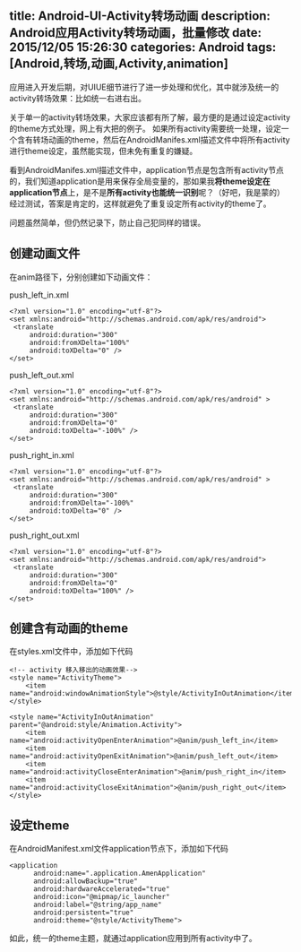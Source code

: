 title: Android-UI-Activity转场动画
description: Android应用Activity转场动画，批量修改
date: 2015/12/05 15:26:30 
categories: Android
tags: [Android,转场,动画,Activity,animation]
---
应用进入开发后期，对UIUE细节进行了进一步处理和优化，其中就涉及统一的activity转场效果：比如统一右进右出。
<!--more-->
关于单一的activity转场效果，大家应该都有所了解，最方便的是通过设定activity的theme方式处理，网上有大把的例子。
如果所有activity需要统一处理，设定一个含有转场动画的theme，然后在AndroidManifes.xml描述文件中将所有activity进行theme设定，虽然能实现，但未免有重复的嫌疑。

看到AndroidManifes.xml描述文件中，application节点是包含所有activity节点的，我们知道application是用来保存全局变量的，那如果我**将theme设定在application节点**上，是不是**所有activity也能统一识别**呢？（好吧，我是蒙的）经过测试，答案是肯定的，这样就避免了重复设定所有activity的theme了。

问题虽然简单，但仍然记录下，防止自己犯同样的错误。

## 创建动画文件 ##
在anim路径下，分别创建如下动画文件：

push_left_in.xml

	<?xml version="1.0" encoding="utf-8"?>
	<set xmlns:android="http://schemas.android.com/apk/res/android">
	 <translate
	     android:duration="300"
	     android:fromXDelta="100%"
	     android:toXDelta="0" />
	</set>

push_left_out.xml

	<?xml version="1.0" encoding="utf-8"?>
	<set xmlns:android="http://schemas.android.com/apk/res/android" >
	 <translate
	     android:duration="300"
	     android:fromXDelta="0"
	     android:toXDelta="-100%" />
	</set>

push_right_in.xml

	<?xml version="1.0" encoding="utf-8"?>
	<set xmlns:android="http://schemas.android.com/apk/res/android" >
	 <translate
	     android:duration="300"
	     android:fromXDelta="-100%"
	     android:toXDelta="0" />
	</set>

push_right_out.xml

	<?xml version="1.0" encoding="utf-8"?>
	<set xmlns:android="http://schemas.android.com/apk/res/android">
	 <translate
	     android:duration="300"
	     android:fromXDelta="0"
	     android:toXDelta="100%" />
	</set>

## 创建含有动画的theme ##
在styles.xml文件中，添加如下代码

	<!-- activity 移入移出的动画效果-->
	<style name="ActivityTheme">
	    <item name="android:windowAnimationStyle">@style/ActivityInOutAnimation</item>
	</style>
	
	<style name="ActivityInOutAnimation" parent="@android:style/Animation.Activity">
	    <item name="android:activityOpenEnterAnimation">@anim/push_left_in</item>
	    <item name="android:activityOpenExitAnimation">@anim/push_left_out</item>
	    <item name="android:activityCloseEnterAnimation">@anim/push_right_in</item>
	    <item name="android:activityCloseExitAnimation">@anim/push_right_out</item>
	</style>

## 设定theme ##
在AndroidManifest.xml文件application节点下，添加如下代码

	<application
	      android:name=".application.AmenApplication"
	      android:allowBackup="true"
	      android:hardwareAccelerated="true"
	      android:icon="@mipmap/ic_launcher"
	      android:label="@string/app_name"
	      android:persistent="true"
	      android:theme="@style/ActivityTheme">

如此，统一的theme主题，就通过application应用到所有activity中了。